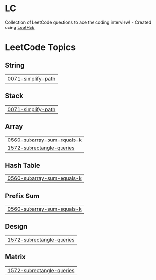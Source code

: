 # LC
Collection of LeetCode questions to ace the coding interview! - Created using [LeetHub](https://github.com/QasimWani/LeetHub)

<!---LeetCode Topics Start-->
# LeetCode Topics
## String
|  |
| ------- |
| [0071-simplify-path](https://github.com/sukeshch/LC/tree/master/0071-simplify-path) |
## Stack
|  |
| ------- |
| [0071-simplify-path](https://github.com/sukeshch/LC/tree/master/0071-simplify-path) |
## Array
|  |
| ------- |
| [0560-subarray-sum-equals-k](https://github.com/sukeshch/LC/tree/master/0560-subarray-sum-equals-k) |
| [1572-subrectangle-queries](https://github.com/sukeshch/LC/tree/master/1572-subrectangle-queries) |
## Hash Table
|  |
| ------- |
| [0560-subarray-sum-equals-k](https://github.com/sukeshch/LC/tree/master/0560-subarray-sum-equals-k) |
## Prefix Sum
|  |
| ------- |
| [0560-subarray-sum-equals-k](https://github.com/sukeshch/LC/tree/master/0560-subarray-sum-equals-k) |
## Design
|  |
| ------- |
| [1572-subrectangle-queries](https://github.com/sukeshch/LC/tree/master/1572-subrectangle-queries) |
## Matrix
|  |
| ------- |
| [1572-subrectangle-queries](https://github.com/sukeshch/LC/tree/master/1572-subrectangle-queries) |
<!---LeetCode Topics End-->